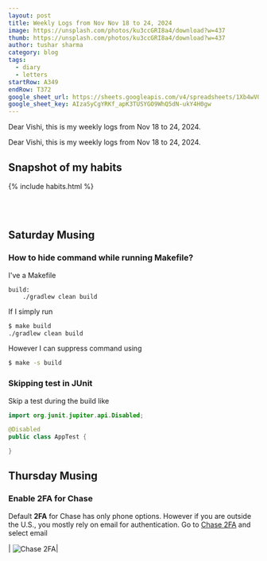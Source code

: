 ```yaml
---
layout: post
title: Weekly Logs from Nov Nov 18 to 24, 2024
image: https://unsplash.com/photos/ku3ccGRI8a4/download?w=437
thumb: https://unsplash.com/photos/ku3ccGRI8a4/download?w=437
author: tushar sharma
category: blog
tags:
  - diary
  - letters
startRow: A349
endRow: T372
google_sheet_url: https://sheets.googleapis.com/v4/spreadsheets/1Xb4wV0AOQiGWwXaciIBX-rkFebzg8DlAcRcClshyAnA/values/Habits!
google_sheet_key: AIzaSyCgYRKf_apK3TUSYGO9WhQ5dN-ukY4H0gw
---
```


Dear Vishi, this is my weekly logs from Nov 18 to 24, 2024.<!-- truncate_here -->

Dear Vishi, this is my weekly logs from Nov 18 to 24, 2024.

## Snapshot of my habits

{% include habits.html %}

<br/><br/>

## Saturday Musing

### How to hide command while running Makefile?

I've a Makefile

```
build:
	./gradlew clean build
```

If I simply run

```bash
$ make build
./gradlew clean build
```

However I can suppress command using 

```bash
$ make -s build
```

### Skipping test in JUnit

Skip a test during the build like

```java
import org.junit.jupiter.api.Disabled;

@Disabled 
public class AppTest {

}
```

## Thursday Musing

### Enable 2FA for Chase

Default **2FA** for Chase has only phone options. However if you are outside the U.S., you mostly rely on email for authentication. Go to [Chase 2FA](https://medium.com/r/?url=https%3A%2F%2Fsecure.chase.com%2Fweb%2Fauth%2Fdashboard%23%2Fdashboard%2FmyDevices%2FauthSecurity%2FtwoFactorAuthentication) and select email

| <img align="center"  loading="lazy" src="{{ root_url }}/img/2fa.png" alt="Chase 2FA" />|
